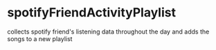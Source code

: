 # spotifyFriendActivityPlaylist
collects spotify friend's listening data throughout the day and adds the songs to a new playlist
